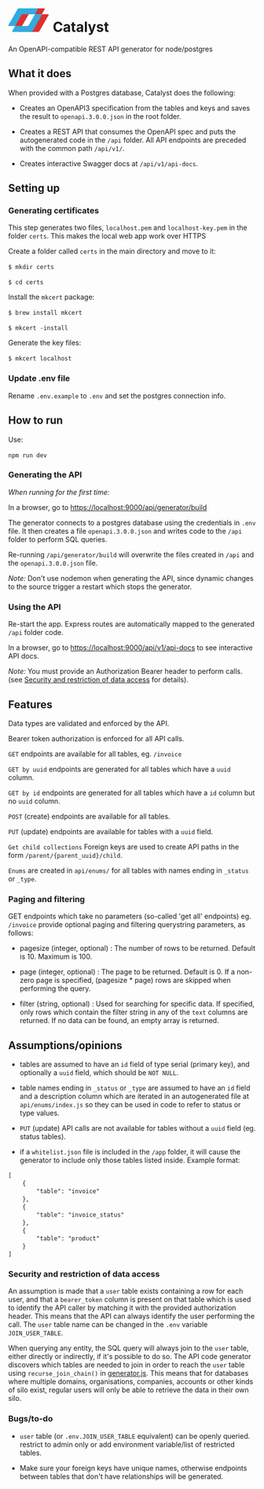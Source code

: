 # ![Catalyst](logo.svg) Catalyst

An OpenAPI-compatible REST API generator for node/postgres

## What it does

When provided with a Postgres database, Catalyst does the following:

- Creates an OpenAPI3 specification from the tables and keys and saves the result to `openapi.3.0.0.json` in the root folder.

- Creates a REST API that consumes the OpenAPI spec and puts the autogenerated code in the `/api` folder. All API endpoints are preceded with the common path `/api/v1/`.

- Creates interactive Swagger docs at `/api/v1/api-docs`.

## Setting up
### Generating certificates

This step generates two files, `localhost.pem` and `localhost-key.pem` in the folder `certs`.
This makes the local web app work over HTTPS

Create a folder called `certs` in the main directory and move to it:

`$ mkdir certs`

`$ cd certs`

Install the `mkcert` package:

`$ brew install mkcert`

`$ mkcert -install`

Generate the key files:

`$ mkcert localhost`


### Update .env file

Rename `.env.example` to `.env` and set the postgres connection info.

## How to run

Use: 

`npm run dev`

### Generating the API 

*When running for the first time:*

In a browser, go to [https://localhost:9000/api/generator/build](https://localhost:9000/api/generator/build)

The generator connects to a postgres database using the credentials in `.env` file.
It then creates a file `openapi.3.0.0.json` and writes code to the `/api` folder to perform SQL queries.

Re-running `/api/generator/build` will overwrite the files created in `/api` and the `openapi.3.0.0.json` file.

*Note:* Don't use nodemon when generating the API, since dynamic changes to the source trigger a restart which stops the generator.


### Using the API 

Re-start the app. Express routes are automatically mapped to the generated `/api` folder code.

In a browser, go to  [https://localhost:9000/api/v1/api-docs](https://localhost:9000/api/v1/api-docs) to see interactive API docs.

*Note:* You must provide an Authorization Bearer header to perform calls. (see [Security and restriction of data access](#security-and-restriction-of-data-access) for details).


## Features

Data types are validated and enforced by the API.

Bearer token authorization is enforced for all API calls.

`GET` endpoints are available for all tables, eg. `/invoice`

`GET by uuid` endpoints are generated for all tables which have a `uuid` column. 

`GET by id` endpoints are generated for all tables which have a `id` column but no `uuid` column.

`POST` (create) endpoints are available for all tables.

`PUT` (update) endpoints are available for tables with a `uuid` field.

`Get child collections` Foreign keys are used to create API paths in the form `/parent/{parent_uuid}/child`.

`Enums` are created in `api/enums/` for all tables with names ending in `_status` or `_type`.

### Paging and filtering

GET endpoints which take no parameters (so-called 'get all' endpoints) eg. `/invoice` provide optional paging and filtering querystring parameters, as follows:

- pagesize (integer, optional) : The number of rows to be returned. Default is 10. Maximum is 100.

- page (integer, optional) : The page to be returned. Default is 0. If a non-zero page is specified, (pagesize * page) rows are skipped when performing the query.

- filter (string, optional) : Used for searching for specific data. If specified, only rows which contain the filter string in any of the `text` columns are returned. If no data can be found, an empty array is returned.



## Assumptions/opinions

- tables are assumed to have an `id` field of type serial (primary key), 
and optionally a `uuid` field, which should be `NOT NULL`.

- table names ending in `_status` or `_type` are assumed to have an `id` field and a description column which are iterated in an autogenerated file at `api/enums/index.js` so they can be used in code to refer to status or type values.

- `PUT` (update) API calls are not available for tables without a `uuid` field (eg. status tables).

- if a `whitelist.json` file is included in the `/app` folder, it will cause the generator to include
only those tables listed inside. Example format:

```
[
    {
        "table": "invoice"
    },
    {
        "table": "invoice_status"
    },
    {
        "table": "product"
    }
]
```

### Security and restriction of data access

An assumption is made that a `user` table exists containing a row for each user, and that a `bearer_token` column is present on that table which is used to identify the API caller by matching it with the provided authorization header. This means that the API can always identify the user performing the call. The `user` table name can be changed in the `.env` variable `JOIN_USER_TABLE`.

When querying any entity, the SQL query will always join to the `user` table, either directly or indirectly, if it's possible to do so. The API code generator discovers which tables are needed to join in order to reach the `user` table using `recurse_join_chain()` in [generator.js](https://github.com/nickfallon/catalyst/blob/main/app/generator.js). This means that for databases where multiple domains, organisations, companies, accounts or other kinds of silo exist, regular users will only be able to retrieve the data in their own silo.


### Bugs/to-do

- `user` table (or `.env.JOIN_USER_TABLE` equivalent) can be openly queried. restrict to admin only or add environment variable/list of restricted tables.

- Make sure your foreign keys have unique names, otherwise endpoints between tables that don't have relationships will be generated.